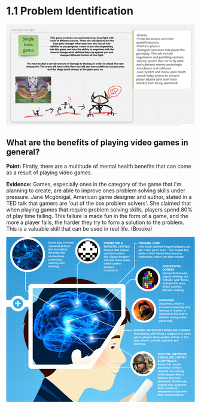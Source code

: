 # 1.1 Problem Identification



![The base idea i have chosen for my project.](<../.gitbook/assets/Screenshot 2022-03-17 at 10.06.33.png>)

## What are the benefits of playing video games in general?

**Point:** Firstly, there are a multitude of mental health benefits that can come as a result of playing video games.&#x20;

**Evidence:** Games, especially ones in the category of the game that i'm planning to create, are able to improve ones problem solving skills under pressure. Jane Mcgonigal, American game designer and author, stated in a TED talk that gamers are 'out of the box problem solvers'. She claimed that when playing games that require problem solving skills, players spend 80% of play time failing. This failure is made fun in the form of a game, and the more a player fails, the harder they try to form a solution to the problem. This is a valuable skill that can be used in real life. (Brooke)

![](../.gitbook/assets/image.png)

